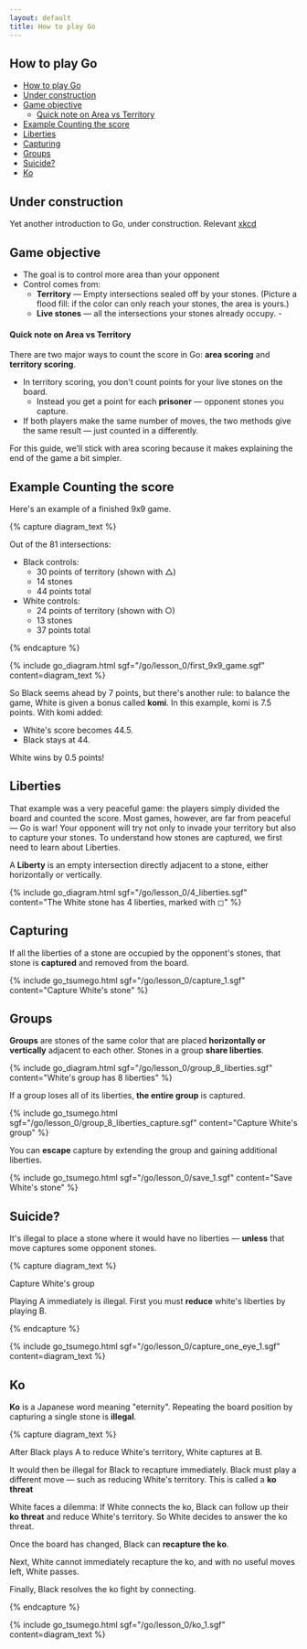 ```yaml
---
layout: default
title: How to play Go
---
```


<script type="text/javascript" src="/assets/wgo.js/wgo.min.js"></script>
<script type="text/javascript" src="/assets/wgo.js/wgo.player.min.js"></script>
<link rel="stylesheet" type="text/css" href="/assets/wgo.js/wgo.player.css" />
<script type="text/javascript" src="/assets/wgo.js/tsumego.js"></script>
<link rel="stylesheet" type="text/css" href="/assets/wgo.js/tsumego.css">
<link rel="stylesheet" type="text/css" href="/assets/css/wgo-custom.css" />

## How to play Go

- [How to play Go](#how-to-play-go)
- [Under construction](#under-construction)
- [Game objective](#game-objective)
    - [Quick note on Area vs Territory](#quick-note-on-area-vs-territory)
- [Example Counting the score](#example-counting-the-score)
- [Liberties](#liberties)
- [Capturing](#capturing)
- [Groups](#groups)
- [Suicide?](#suicide)
- [Ko](#ko)

## Under construction

Yet another introduction to Go, under construction. Relevant [xkcd](https://xkcd.com/927/)

## Game objective

- The goal is to control more area than your opponent
- Control comes from:
    - **Territory** &mdash; Empty intersections sealed off by your stones. (Picture a flood fill: if the color can only reach your stones, the area is yours.)
    - **Live stones** &mdash; all the intersections your stones already occupy. -

<aside markdown=1>

#### Quick note on Area vs Territory

There are two major ways to count the score in Go: **area scoring** and **territory scoring**.

- In territory scoring, you don't count points for your live stones on the board.
    - Instead you get a point for each **prisoner** &mdash; opponent stones you capture.
- If both players make the same number of moves, the two methods give the same result &mdash; just counted in a differently.

For this guide, we’ll stick with area scoring because it makes explaining the end of the game a bit simpler.

</aside>

## Example Counting the score

Here's an example of a finished 9x9 game.

{% capture diagram_text %}

Out of the 81 intersections:

- Black controls:
    - 30 points of territory (shown with △)
    - 14 stones
    - 44 points total
- White controls:
    - 24 points of territory (shown with ○)
    - 13 stones
    - 37 points total

{% endcapture %}

{% include go_diagram.html
   sgf="/go/lesson_0/first_9x9_game.sgf"
   content=diagram_text
%}

So Black seems ahead by 7 points, but there's another rule: to balance the game, White is given a bonus called **komi**. In this example, komi is 7.5 points. With komi added:

- White's score becomes 44.5.
- Black stays at 44.

White wins by 0.5 points!

## Liberties

That example was a very peaceful game: the players simply divided the board and counted the score. Most games, however, are far from peaceful &mdash; Go is war! Your opponent will try not only to invade your territory but also to capture your stones. To understand how stones are captured, we first need to learn about Liberties.

A **Liberty** is an empty intersection directly adjacent to a stone, either horizontally or vertically.

{% include go_diagram.html
   sgf="/go/lesson_0/4_liberties.sgf"
   content="The White stone has 4 liberties, marked with ◻︎"
%}

## Capturing

If all the liberties of a stone are occupied by the opponent's stones, that stone is **captured** and removed from the board.

{% include go_tsumego.html
sgf="/go/lesson_0/capture_1.sgf"
content="Capture White's stone"
%}

## Groups

**Groups** are stones of the same color that are placed **horizontally or vertically** adjacent to each other. Stones in a group **share liberties**.

{% include go_diagram.html
sgf="/go/lesson_0/group_8_liberties.sgf"
content="White's group has 8 liberties"
%}

If a group loses all of its liberties, **the entire group** is captured.

{% include go_tsumego.html
sgf="/go/lesson_0/group_8_liberties_capture.sgf"
content="Capture White's group"
%}

You can **escape** capture by extending the group and gaining additional liberties.

{% include go_tsumego.html
sgf="/go/lesson_0/save_1.sgf"
content="Save White's stone"
%}

## Suicide?

It's illegal to place a stone where it would have no liberties &mdash; **unless** that move captures some opponent stones.

{% capture diagram_text %}

Capture White's group

Playing A immediately is illegal. First you must **reduce** white's liberties by playing B.

{% endcapture %}

{% include go_tsumego.html sgf="/go/lesson_0/capture_one_eye_1.sgf" content=diagram_text %}

## Ko

**Ko** is a Japanese word meaning "eternity". Repeating the board position by capturing a single stone is **illegal**.

{% capture diagram_text %}

After Black plays A to reduce White's territory, White captures at B.

It would then be illegal for Black to recapture immediately. Black must play a different move &mdash; such as reducing White's territory. This is called a **ko threat**

White faces a dilemma: If White connects the ko, Black can follow up their **ko threat** and reduce White's territory. So White decides to answer the ko threat.

Once the board has changed, Black can **recapture the ko**.

Next, White cannot immediately recapture the ko, and with no useful moves left, White passes.

Finally, Black resolves the ko fight by connecting.

{% endcapture %}

{% include go_tsumego.html sgf="/go/lesson_0/ko_1.sgf" content=diagram_text %}
